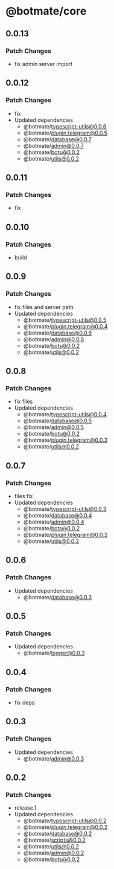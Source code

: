 # @botmate/core

## 0.0.13

### Patch Changes

- fix admin server import

## 0.0.12

### Patch Changes

- fix
- Updated dependencies
  - @botmate/typescript-utils@0.0.6
  - @botmate/plugin.telegram@0.0.5
  - @botmate/database@0.0.7
  - @botmate/admin@0.0.7
  - @botmate/bots@0.0.2
  - @botmate/utils@0.0.2

## 0.0.11

### Patch Changes

- fix

## 0.0.10

### Patch Changes

- build

## 0.0.9

### Patch Changes

- fix files and server path
- Updated dependencies
  - @botmate/typescript-utils@0.0.5
  - @botmate/plugin.telegram@0.0.4
  - @botmate/database@0.0.6
  - @botmate/admin@0.0.6
  - @botmate/bots@0.0.2
  - @botmate/utils@0.0.2

## 0.0.8

### Patch Changes

- fix files
- Updated dependencies
  - @botmate/typescript-utils@0.0.4
  - @botmate/database@0.0.5
  - @botmate/admin@0.0.5
  - @botmate/bots@0.0.2
  - @botmate/plugin.telegram@0.0.3
  - @botmate/utils@0.0.2

## 0.0.7

### Patch Changes

- files fix
- Updated dependencies
  - @botmate/typescript-utils@0.0.3
  - @botmate/database@0.0.4
  - @botmate/admin@0.0.4
  - @botmate/bots@0.0.2
  - @botmate/plugin.telegram@0.0.2
  - @botmate/utils@0.0.2

## 0.0.6

### Patch Changes

- Updated dependencies
  - @botmate/database@0.0.3

## 0.0.5

### Patch Changes

- Updated dependencies
  - @botmate/logger@0.0.3

## 0.0.4

### Patch Changes

- fix deps

## 0.0.3

### Patch Changes

- Updated dependencies
  - @botmate/admin@0.0.3

## 0.0.2

### Patch Changes

- release.1
- Updated dependencies
  - @botmate/typescript-utils@0.0.2
  - @botmate/plugin.telegram@0.0.2
  - @botmate/database@0.0.2
  - @botmate/scripts@0.0.2
  - @botmate/utils@0.0.2
  - @botmate/admin@0.0.2
  - @botmate/bots@0.0.2
